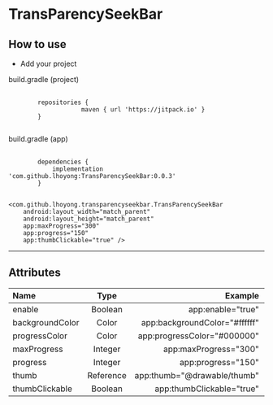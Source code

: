 # TransParencySeekBar

## How to use

* Add your project

build.gradle (project)
<pre>
    <code>
        repositories {
                    maven { url 'https://jitpack.io' }
        }
    </code>
</pre>

build.gradle (app)

<pre>
    <code>
        dependencies {
            implementation 'com.github.lhoyong:TransParencySeekBar:0.0.3'
        }
    </code>
</pre>

    <com.github.lhoyong.transparencyseekbar.TransParencySeekBar
        android:layout_width="match_parent"
        android:layout_height="match_parent"
        app:maxProgress="300"
        app:progress="150"
        app:thumbClickable="true" />

----

## Attributes

| Name  | Type  | Example | Deafult |
| :------------ |:---------------:| -----:        | -----: |
| enable     | Boolean | app:enable="true"        | true   |
| backgroundColor      | Color        |   app:backgroundColor="#ffffff" | #44000000
| progressColor | Color       |    app:progressColor="#000000"        | #66000000
| maxProgress     | Integer | app:maxProgress="300"        | 100   |
| progress     | Integer | app:progress="150"        | 0   |
| thumb     | Reference | app:thumb="@drawable/thumb"        |    |
| thumbClickable     | Boolean | app:thumbClickable="true"        | false   |

